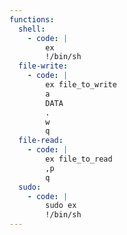 ```yaml
---
functions:
  shell:
    - code: |
        ex
        !/bin/sh
  file-write:
    - code: |
        ex file_to_write
        a
        DATA
        .
        w
        q
  file-read:
    - code: |
        ex file_to_read
        ,p
        q
  sudo:
    - code: |
        sudo ex
        !/bin/sh
---
```

